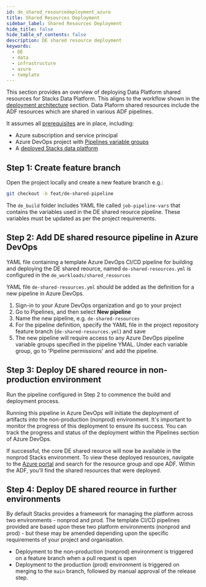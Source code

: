 ```yaml
---
id: de_shared_resourcedeployment_azure
title: Shared Resources Deployment
sidebar_label: Shared Resources Deployment
hide_title: false
hide_table_of_contents: false
description: DE shared resource deployment
keywords:
  - DE
  - data
  - infrastructure
  - azure
  - template
---
```


This section provides an overview of deploying Data Platform shared resources for Stacks Data Platform.
This aligns to the workflow shown in the [deployment architecture](../architecture/architecture_data_azure.md#data-engineering-workloads) section.
Data Plaform shared resources include the ADF resources which are shared in various ADF pipelines.

It assumes all [prerequisites](../requirements_data_azure.md#azure) are in place, including:

* Azure subscription and service principal
* Azure DevOps project with [Pipelines variable groups](../requirements_data_azure.md#azure-pipelines-variable-groups)
* A [deployed Stacks data platform](core_data_platform_deployment_azure.md)

## Step 1: Create feature branch

Open the project locally and create a new feature branch e.g.:

```bash
git checkout -b feat/de-shared-pipeline
```
The `de_build` folder includes YAML file called `job-pipeline-vars` that contains the variables used in the DE shared reource pipeline. These variables must be updated as per the project requirements.

## Step 2: Add DE shared resource pipeline in Azure DevOps

YAML file containing a template Azure DevOps CI/CD pipeline for building and deploying the DE shared reource, named `de-shared-resources.yml` is configured in the `de_workloads/shared_resources`

YAML file `de-shared-resources.yml` should be added as the definition for a new pipeline in Azure DevOps.

1. Sign-in to your Azure DevOps organization and go to your project
2. Go to Pipelines, and then select **New pipeline**
3. Name the new pipeline, e.g. `de-shared-resources`
4. For the pipeline definition, specify the YAML file in the project repository feature branch (`de-shared-resources.yml`) and save
5. The new pipeline will require access to any Azure DevOps pipeline variable groups specified in the pipeline YMAL. Under each variable group, go to 'Pipeline permissions' and add the pipeline.


## Step 3: Deploy DE shared reource in non-production environment

Run the pipeline configured in Step 2 to commence the build and deployment process.

Running this pipeline in Azure DevOps will initiate the deployment of artifacts into the non-production (nonprod) environment. It's important to monitor the progress of this deployment to ensure its success. You can track the progress and status of the deployment within the Pipelines section of Azure DevOps.

If successful, the core DE shared reource will now be available in the nonprod Stacks environment. To view these deployed resources, navigate to the [Azure portal](https://portal.azure.com/) and search for the resource group and ope ADF. Within the ADF, you'll find the shared resources that were deployed.

## Step 4: Deploy DE shared reource in further environments

By default Stacks provides a framework for managing the platform across two environments - nonprod and prod.
The template CI/CD pipelines provided are based upon these two platform environments (nonprod and prod) - but these may be amended depending upon the specific requirements of your project and organisation.

* Deployment to the non-production (nonprod) environment is triggered on a feature branch when a pull request is open
* Deployment to the production (prod) environment is triggered on merging to the `main` branch, followed by manual approval of the release step.


